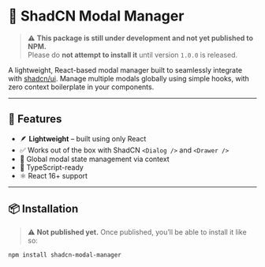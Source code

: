 # 🔮 ShadCN Modal Manager

> ⚠️ **This package is still under development and not yet published to NPM.**  
> Please do **not attempt to install it** until version `1.0.0` is released.

A lightweight, React-based modal manager built to seamlessly integrate with [shadcn/ui](https://ui.shadcn.dev). Manage multiple modals globally using simple hooks, with zero context boilerplate in your components.

---

## 🚀 Features

- 🪶 **Lightweight** – built using only React
- ✅ Works out of the box with ShadCN `<Dialog />` and `<Drawer />`
- 🎯 Global modal state management via context
- 🌿 TypeScript-ready
- ⚛️ React 16+ support

---

## 📦 Installation

> ⚠️ **Not published yet.** Once published, you’ll be able to install it like so:

```bash
npm install shadcn-modal-manager
```